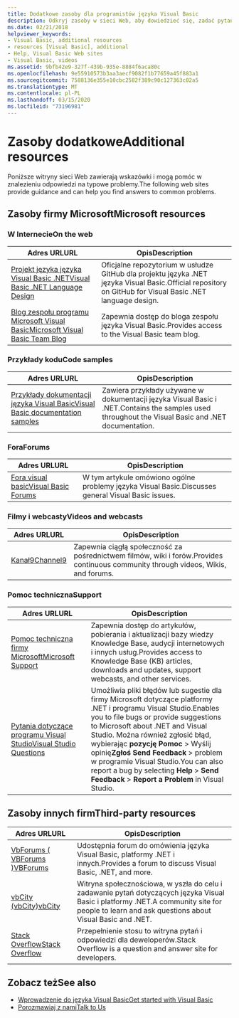 ```yaml
---
title: Dodatkowe zasoby dla programistów języka Visual Basic
description: Odkryj zasoby w sieci Web, aby dowiedzieć się, zadać pytania i dowiedzieć się więcej o języku Visual Basic.
ms.date: 02/21/2018
helpviewer_keywords:
- Visual Basic, additional resources
- resources [Visual Basic], additional
- Help, Visual Basic Web sites
- Visual Basic, videos
ms.assetid: 9bfb42e9-327f-439b-935e-8884f6aca80c
ms.openlocfilehash: 9e55910573b3aa3aecf9082f1b77659a45f883a1
ms.sourcegitcommit: 7588136e355e10cbc2582f389c90c127363c02a5
ms.translationtype: MT
ms.contentlocale: pl-PL
ms.lasthandoff: 03/15/2020
ms.locfileid: "73196981"
---
```

# <a name="additional-resources"></a><span data-ttu-id="c425d-103">Zasoby dodatkowe</span><span class="sxs-lookup"><span data-stu-id="c425d-103">Additional resources</span></span>

<span data-ttu-id="c425d-104">Poniższe witryny sieci Web zawierają wskazówki i mogą pomóc w znalezieniu odpowiedzi na typowe problemy.</span><span class="sxs-lookup"><span data-stu-id="c425d-104">The following web sites provide guidance and can help you find answers to common problems.</span></span>

## <a name="microsoft-resources"></a><span data-ttu-id="c425d-105">Zasoby firmy Microsoft</span><span class="sxs-lookup"><span data-stu-id="c425d-105">Microsoft resources</span></span>

### <a name="on-the-web"></a><span data-ttu-id="c425d-106">W Internecie</span><span class="sxs-lookup"><span data-stu-id="c425d-106">On the web</span></span>

|<span data-ttu-id="c425d-107">Adres URL</span><span class="sxs-lookup"><span data-stu-id="c425d-107">URL</span></span>|<span data-ttu-id="c425d-108">Opis</span><span class="sxs-lookup"><span data-stu-id="c425d-108">Description</span></span>|
|----------|----------------|
|[<span data-ttu-id="c425d-109">Projekt języka języka Visual Basic .NET</span><span class="sxs-lookup"><span data-stu-id="c425d-109">Visual Basic .NET Language Design</span></span>](https://github.com/dotnet/vblang)|<span data-ttu-id="c425d-110">Oficjalne repozytorium w usłudze GitHub dla projektu języka .NET języka Visual Basic.</span><span class="sxs-lookup"><span data-stu-id="c425d-110">Official repository on GitHub for Visual Basic .NET language design.</span></span>|
|[<span data-ttu-id="c425d-111">Blog zespołu programu Microsoft Visual Basic</span><span class="sxs-lookup"><span data-stu-id="c425d-111">Microsoft Visual Basic Team Blog</span></span>](https://devblogs.microsoft.com/vbteam/)|<span data-ttu-id="c425d-112">Zapewnia dostęp do bloga zespołu języka Visual Basic.</span><span class="sxs-lookup"><span data-stu-id="c425d-112">Provides access to the Visual Basic team blog.</span></span>|

### <a name="code-samples"></a><span data-ttu-id="c425d-113">Przykłady kodu</span><span class="sxs-lookup"><span data-stu-id="c425d-113">Code samples</span></span>

|<span data-ttu-id="c425d-114">Adres URL</span><span class="sxs-lookup"><span data-stu-id="c425d-114">URL</span></span>|<span data-ttu-id="c425d-115">Opis</span><span class="sxs-lookup"><span data-stu-id="c425d-115">Description</span></span>|
|----------|----------------|
|[<span data-ttu-id="c425d-116">Przykłady dokumentacji języka Visual Basic</span><span class="sxs-lookup"><span data-stu-id="c425d-116">Visual Basic documentation samples</span></span>](https://github.com/dotnet/samples/tree/master/snippets/visualbasic)|<span data-ttu-id="c425d-117">Zawiera przykłady używane w dokumentacji języka Visual Basic i .NET.</span><span class="sxs-lookup"><span data-stu-id="c425d-117">Contains the samples used throughout the Visual Basic and .NET documentation.</span></span>|

### <a name="forums"></a><span data-ttu-id="c425d-118">Fora</span><span class="sxs-lookup"><span data-stu-id="c425d-118">Forums</span></span>

|<span data-ttu-id="c425d-119">Adres URL</span><span class="sxs-lookup"><span data-stu-id="c425d-119">URL</span></span>|<span data-ttu-id="c425d-120">Opis</span><span class="sxs-lookup"><span data-stu-id="c425d-120">Description</span></span>|
|----------|----------------|
|[<span data-ttu-id="c425d-121">Fora visual basic</span><span class="sxs-lookup"><span data-stu-id="c425d-121">Visual Basic Forums</span></span>](https://social.msdn.microsoft.com/Forums/vstudio/home?forum=vbgeneral)|<span data-ttu-id="c425d-122">W tym artykule omówiono ogólne problemy języka Visual Basic.</span><span class="sxs-lookup"><span data-stu-id="c425d-122">Discusses general Visual Basic issues.</span></span>|

### <a name="videos-and-webcasts"></a><span data-ttu-id="c425d-123">Filmy i webcasty</span><span class="sxs-lookup"><span data-stu-id="c425d-123">Videos and webcasts</span></span>

|<span data-ttu-id="c425d-124">Adres URL</span><span class="sxs-lookup"><span data-stu-id="c425d-124">URL</span></span>|<span data-ttu-id="c425d-125">Opis</span><span class="sxs-lookup"><span data-stu-id="c425d-125">Description</span></span>|
|----------|----------------|
|[<span data-ttu-id="c425d-126">Kanał9</span><span class="sxs-lookup"><span data-stu-id="c425d-126">Channel9</span></span>](https://channel9.msdn.com/)|<span data-ttu-id="c425d-127">Zapewnia ciągłą społeczność za pośrednictwem filmów, wiki i forów.</span><span class="sxs-lookup"><span data-stu-id="c425d-127">Provides continuous community through videos, Wikis, and forums.</span></span>|

### <a name="support"></a><span data-ttu-id="c425d-128">Pomoc techniczna</span><span class="sxs-lookup"><span data-stu-id="c425d-128">Support</span></span>

|<span data-ttu-id="c425d-129">Adres URL</span><span class="sxs-lookup"><span data-stu-id="c425d-129">URL</span></span>|<span data-ttu-id="c425d-130">Opis</span><span class="sxs-lookup"><span data-stu-id="c425d-130">Description</span></span>|
|----------|----------------|
|[<span data-ttu-id="c425d-131">Pomoc techniczna firmy Microsoft</span><span class="sxs-lookup"><span data-stu-id="c425d-131">Microsoft Support</span></span>](https://support.microsoft.com)|<span data-ttu-id="c425d-132">Zapewnia dostęp do artykułów, pobierania i aktualizacji bazy wiedzy Knowledge Base, audycji internetowych i innych usług.</span><span class="sxs-lookup"><span data-stu-id="c425d-132">Provides access to Knowledge Base (KB) articles, downloads and updates, support webcasts, and other services.</span></span>|
|[<span data-ttu-id="c425d-133">Pytania dotyczące programu Visual Studio</span><span class="sxs-lookup"><span data-stu-id="c425d-133">Visual Studio Questions</span></span>](https://developercommunity.visualstudio.com)|<span data-ttu-id="c425d-134">Umożliwia pliki błędów lub sugestie dla firmy Microsoft dotyczące platformy .NET i programu Visual Studio.</span><span class="sxs-lookup"><span data-stu-id="c425d-134">Enables you to file bugs or provide suggestions to Microsoft about .NET and Visual Studio.</span></span> <span data-ttu-id="c425d-135">Można również zgłosić błąd, wybierając **pozycję Pomoc** > Wyślij opinię**Zgłoś** **Send Feedback** > problem w programie Visual Studio.</span><span class="sxs-lookup"><span data-stu-id="c425d-135">You can also report a bug by selecting **Help** > **Send Feedback** > **Report a Problem** in Visual Studio.</span></span>|

## <a name="third-party-resources"></a><span data-ttu-id="c425d-136">Zasoby innych firm</span><span class="sxs-lookup"><span data-stu-id="c425d-136">Third-party resources</span></span>

|<span data-ttu-id="c425d-137">Adres URL</span><span class="sxs-lookup"><span data-stu-id="c425d-137">URL</span></span>|<span data-ttu-id="c425d-138">Opis</span><span class="sxs-lookup"><span data-stu-id="c425d-138">Description</span></span>|
|----------|----------------|
|[<span data-ttu-id="c425d-139">VbForums ( VBForums )</span><span class="sxs-lookup"><span data-stu-id="c425d-139">VBForums</span></span>](http://www.vbforums.com/)|<span data-ttu-id="c425d-140">Udostępnia forum do omówienia języka Visual Basic, platformy .NET i innych.</span><span class="sxs-lookup"><span data-stu-id="c425d-140">Provides a forum to discuss Visual Basic, .NET, and more.</span></span>|
|[<span data-ttu-id="c425d-141">vbCity (vbCity)</span><span class="sxs-lookup"><span data-stu-id="c425d-141">vbCity</span></span>](http://vbcity.com/)|<span data-ttu-id="c425d-142">Witryna społecznościowa, w yszła do celu i zadawanie pytań dotyczących języka Visual Basic i platformy .NET.</span><span class="sxs-lookup"><span data-stu-id="c425d-142">A community site for people to learn and ask questions about Visual Basic and .NET.</span></span>|
|[<span data-ttu-id="c425d-143">Stack Overflow</span><span class="sxs-lookup"><span data-stu-id="c425d-143">Stack Overflow</span></span>](https://stackoverflow.com/questions/tagged/vb.net)|<span data-ttu-id="c425d-144">Przepełnienie stosu to witryna pytań i odpowiedzi dla deweloperów.</span><span class="sxs-lookup"><span data-stu-id="c425d-144">Stack Overflow is a question and answer site for developers.</span></span>|

## <a name="see-also"></a><span data-ttu-id="c425d-145">Zobacz też</span><span class="sxs-lookup"><span data-stu-id="c425d-145">See also</span></span>

- [<span data-ttu-id="c425d-146">Wprowadzenie do języka Visual Basic</span><span class="sxs-lookup"><span data-stu-id="c425d-146">Get started with Visual Basic</span></span>](../../visual-basic/getting-started/index.md)
- [<span data-ttu-id="c425d-147">Porozmawiaj z nami</span><span class="sxs-lookup"><span data-stu-id="c425d-147">Talk to Us</span></span>](/visualstudio/ide/feedback-options)
